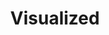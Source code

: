 ---
title:  "Visualized"
description: "A 20-minute talk presented at Visualized 2015 in New York City. We discuss the limitations of storytelling in data visualization and make a case for designing exploratory interfaces."
category: talks
year: 2013-2017
hasPosts: true
hasGallery: false
type: "talks"

index: 3
images: ['https://player.vimeo.com/video/160679945']
---